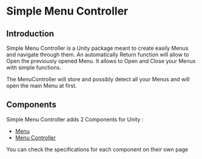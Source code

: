 # Simple Menu Controller

## Introduction
Simple Menu Controller is a Unity package meant to create easily Menus and navigate through them.
An automatically Return function will allow to Open the previously opened Menu.
It allows to Open and Close your Menus with simple functions.

The MenuController will store and possibly detect all your Menus and will open the main Menu at first.

## Components
Simple Menu Controller adds 2 Components for Unity :
- [Menu](Components/Menu)
- [Menu Controller](Components/MenuController)

You can check the specifications for each component on their own page